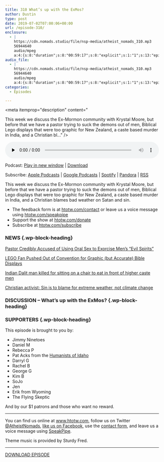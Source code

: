```yaml
---
title: 310 What’s up with the ExMos?
author: Dustin
type: post
date: 2019-07-02T07:00:06+00:00
url: /episode-310/
enclosure:
  - |
    https://cdn.nomads.studio/file/nsp-media/atheist_nomads_310.mp3
    56944640
    audio/mpeg
    a:4:{s:8:"duration";s:8:"00:59:17";s:8:"explicit";s:1:"1";s:13:"episode_title";s:25:"What's up with the ExMos?";s:10:"episode_no";s:3:"310";}
audio_file:
  - |
    https://cdn.nomads.studio/file/nsp-media/atheist_nomads_310.mp3
    56944640
    audio/mpeg
    a:4:{s:8:"duration";s:8:"00:59:17";s:8:"explicit";s:1:"1";s:13:"episode_title";s:25:"What's up with the ExMos?";s:10:"episode_no";s:3:"310";}
categories:
  - Episodes

---
```

<div itemscope itemtype="http://schema.org/AudioObject">
  <meta itemprop="name" content="310 What&#8217;s up with the ExMos?" />
  
  <meta itemprop="uploadDate" content="2019-07-02T01:00:06-06:00" />
  
  <meta itemprop="encodingFormat" content="audio/mpeg" />
  
  <meta itemprop="duration" content="PT59M17S" />
  
  <meta itemprop="description" content="


This week we discuss the Ex-Mormon community with Krystal Moore, but before that we have a pastor trying to suck the demons out of men, Biblical Lego displays that were too graphic for New Zealand, a caste based murder in India, and a Christian bl..." />
  
  <meta itemprop="contentUrl" content="https://dts.podtrac.com/redirect.mp3/cdn.nomads.studio/file/nsp-media/atheist_nomads_310.mp3" />
  
  <meta itemprop="contentSize" content="54.3" />
  
  <div class="powerpress_player" id="powerpress_player_8573">
    <audio class="wp-audio-shortcode" id="audio-3545-317" preload="none" style="width: 100%;" controls="controls"><source type="audio/mpeg" src="https://dts.podtrac.com/redirect.mp3/cdn.nomads.studio/file/nsp-media/atheist_nomads_310.mp3?_=317" /><a href="https://dts.podtrac.com/redirect.mp3/cdn.nomads.studio/file/nsp-media/atheist_nomads_310.mp3">https://dts.podtrac.com/redirect.mp3/cdn.nomads.studio/file/nsp-media/atheist_nomads_310.mp3</a></audio>
  </div>
</div>

<p class="powerpress_links powerpress_links_mp3">
  Podcast: <a href="https://dts.podtrac.com/redirect.mp3/cdn.nomads.studio/file/nsp-media/atheist_nomads_310.mp3" class="powerpress_link_pinw" target="_blank" title="Play in new window" onclick="return powerpress_pinw('https://htotw.com/?powerpress_pinw=3545-podcast');" rel="nofollow">Play in new window</a> | <a href="https://dts.podtrac.com/redirect.mp3/cdn.nomads.studio/file/nsp-media/atheist_nomads_310.mp3" class="powerpress_link_d" title="Download" rel="nofollow" download="atheist_nomads_310.mp3">Download</a>
</p>

<p class="powerpress_links powerpress_subscribe_links">
  Subscribe: <a href="https://podcasts.apple.com/us/podcast/humanists-take-on-the-world/id530050098?mt=2&ls=1" class="powerpress_link_subscribe powerpress_link_subscribe_itunes" target="_blank" title="Subscribe on Apple Podcasts" rel="nofollow">Apple Podcasts</a> | <a href="https://www.google.com/podcasts?feed=aHR0cDovL2F0aGVpc3Rub21hZHMubGlic3luLmNvbS9yc3M%3D" class="powerpress_link_subscribe powerpress_link_subscribe_googleplay" target="_blank" title="Subscribe on Google Podcasts" rel="nofollow">Google Podcasts</a> | <a href="https://open.spotify.com/show/3LzK2xZGike6Tc1GEMtMbr?si=LieN9SNuTpq96smuaUsH8A" class="powerpress_link_subscribe powerpress_link_subscribe_spotify" target="_blank" title="Subscribe on Spotify" rel="nofollow">Spotify</a> | <a href="https://www.pandora.com/podcast/atheist-nomads/PC:10122?corr=62071012&part=ug" class="powerpress_link_subscribe powerpress_link_subscribe_pandora" target="_blank" title="Subscribe on Pandora" rel="nofollow">Pandora</a> | <a href="https://htotw.com/feed/podcast/" class="powerpress_link_subscribe powerpress_link_subscribe_rss" target="_blank" title="Subscribe via RSS" rel="nofollow">RSS</a>
</p>

This week we discuss the Ex-Mormon community with Krystal Moore, but before that we have a pastor trying to suck the demons out of men, Biblical Lego displays that were too graphic for New Zealand, a caste based murder in India, and a Christian blames bad weather on Satan and sin.

<!--more-->

  * The feedback form is at [htotw.com/contact](https://htotw.com/contact) or leave us a voice message using <a href="https://htotw.com/speakpipe" target="_blank" rel="noopener noreferrer">htotw.com/speakpipe</a>
  * Support the show at <a href="https://htotw.com/donate" target="_blank" rel="noopener noreferrer">htotw.com/donate</a>
  * Subscribe at <a href="https://htotw.com/subscribe" target="_blank" rel="noopener noreferrer">htotw.com/subscribe</a>

### NEWS {.wp-block-heading}

[Pastor Credibly Accused of Using Oral Sex to Exorcise Men’s “Evil Spirits”][1]

[LEGO Fan Pushed Out of Convention for Graphic (but Accurate) Bible Displays][2]

[Indian Dalit man killed for sitting on a chair to eat in front of higher caste men][3]

[Christian activist: Sin is to blame for extreme weather, not climate change][4]

### DISCUSSION &#8211; What’s up with the ExMos? {.wp-block-heading}

### SUPPORTERS {.wp-block-heading}

This episode is brought to you by:

  * Jimmy Ninetoes
  * Daniel M
  * Rebecca P
  * Pat Acks from the <a href="https://www.humanistsofidaho.org" target="_blank" rel="noopener noreferrer">Humanists of Idaho</a>
  * Darryl G
  * Rachel B
  * George G
  * Kim B
  * SoJo
  * Jen
  * Erik from Wyoming
  * The Flying Skeptic

And by our $1 patrons and those who want no reward.

<hr class="wp-block-separator" />

You can find us online at <a href="https://www.htotw.com/" target="_blank" rel="noopener noreferrer">www.htotw.com</a>, follow us on Twitter <a href="https://twitter.com/AtheistNomads" target="_blank" rel="noopener noreferrer">@AtheistNomads</a>, <a href="https://htotw.com/facebook" target="_blank" rel="noopener noreferrer">like us on Facebook</a>, use the [contact form](https://htotw.com/contact), and leave us a voice message using <a href="https://htotw.com/speakpipe" target="_blank" rel="noopener noreferrer">SpeakPipe</a>.

Theme music is provided by Sturdy Fred.

<hr class="wp-block-separator" />

[DOWNLOAD EPISODE][5]

 [1]: https://friendlyatheist.patheos.com/2019/06/07/pastor-credibly-accused-of-using-oral-sex-to-exorcise-mens-evil-spirits/
 [2]: https://friendlyatheist.patheos.com/2019/06/02/lego-fan-pushed-out-of-convention-for-graphic-but-accurate-bible-displays/
 [3]: https://www.bbc.com/news/world-asia-india-48265387
 [4]: https://deadstate.org/christian-activist-sin-is-to-blame-for-extreme-weather-not-climate-change/
 [5]: https://dts.podtrac.com/redirect.mp3/cdn.nomads.studio/file/nsp-media/atheist_nomads_310.mp3